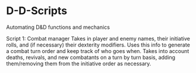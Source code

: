 # D-D-Scripts
Automating D&amp;D functions and mechanics

Script 1: Combat manager
  Takes in player and enemy names, their initiative rolls, and (if necessary) their dexterity modifiers. Uses this info to generate a combat turn order and keep track
  of who goes when. Takes into account deaths, revivals, and new combatants on a turn by turn basis, adding them/removing them from the initiative order as necessary.
